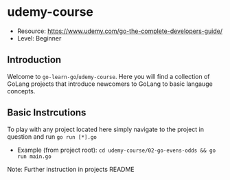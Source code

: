 # udemy-course

- Resource: https://www.udemy.com/go-the-complete-developers-guide/
- Level: Beginner

## Introduction

Welcome to `go-learn-go`/`udemy-course`. Here you will find a collection of GoLang projects that introduce newcomers to GoLang to basic langauge concepts.

## Basic Instrcutions

To play with any project located here simply navigate to the project in question and run `go run [*].go`

  - Example (from project root): `cd udemy-course/02-go-evens-odds && go run main.go`
 
Note: Further instruction in projects README

